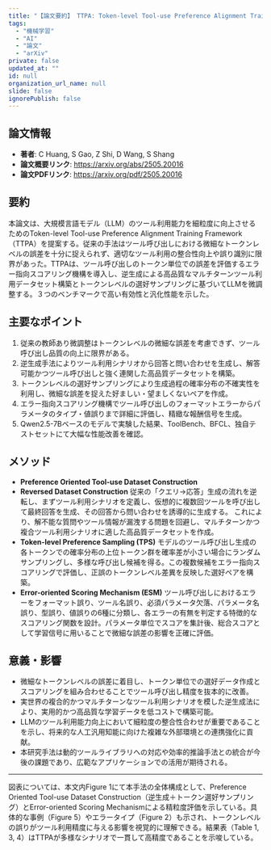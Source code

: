 ```yaml
---
title: "【論文要約】 TTPA: Token-level Tool-use Preference Alignment Training Framework with Fine-grained Evaluation"
tags:
  - "機械学習"
  - "AI"
  - "論文"
  - "arXiv"
private: false
updated_at: ""
id: null
organization_url_name: null
slide: false
ignorePublish: false
---
```


## 論文情報

- **著者**: C Huang, S Gao, Z Shi, D Wang, S Shang
- **論文概要リンク**: https://arxiv.org/abs/2505.20016
- **論文PDFリンク**: https://arxiv.org/pdf/2505.20016

## 要約

本論文は、大規模言語モデル（LLM）のツール利用能力を細粒度に向上させるためのToken-level Tool-use Preference Alignment Training Framework（TTPA）を提案する。従来の手法はツール呼び出しにおける微細なトークンレベルの誤差を十分に捉えられず、適切なツール利用の整合性向上や誤り識別に限界があった。TTPAは、ツール呼び出しのトークン単位での誤差を評価するエラー指向スコアリング機構を導入し、逆生成による高品質なマルチターンツール利用データセット構築とトークンレベルの選好サンプリングに基づいてLLMを微調整する。３つのベンチマークで高い有効性と汎化性能を示した。

## 主要なポイント

1. 従来の教師あり微調整はトークンレベルの微細な誤差を考慮できず、ツール呼び出し品質の向上に限界がある。
2. 逆生成手法によりツール利用シナリオから回答と問い合わせを生成し、解答可能かつツール呼び出しと強く連関した高品質データセットを構築。
3. トークンレベルの選好サンプリングにより生成過程の確率分布の不確実性を利用し、微細な誤差を捉えた好ましい・望ましくないペアを作成。
4. エラー指向スコアリング機構でツール呼び出しのフォーマットエラーからパラメータのタイプ・値誤りまで詳細に評価し、精緻な報酬信号を生成。
5. Qwen2.5-7Bベースのモデルで実験した結果、ToolBench、BFCL、独自テストセットにて大幅な性能改善を確認。


## メソッド

- **Preference Oriented Tool-use Dataset Construction**
- **Reversed Dataset Construction**
従来の「クエリ→応答」生成の流れを逆転し、まずツール利用シナリオを定義し、仮想的に複数回ツールを呼び出して最終回答を生成、その回答から問い合わせを誘導的に生成する。
これにより、解不能な質問やツール情報が漏洩する問題を回避し、マルチターンかつ複合ツール利用シナリオに適した高品質データセットを作成。
- **Token-level Preference Sampling (TPS)**
モデルのツール呼び出し生成の各トークンでの確率分布の上位トークン群を確率差が小さい場合にランダムサンプリングし、多様な呼び出し候補を得る。この複数候補をエラー指向スコアリングで評価し、正誤のトークンレベル差異を反映した選好ペアを構築。
- **Error-oriented Scoring Mechanism (ESM)**
ツール呼び出しにおけるエラーをフォーマット誤り、ツール名誤り、必須パラメータ欠落、パラメータ名誤り、型誤り、値誤りの6種に分類し、各エラーの有無を判定する特徴的なスコアリング関数を設計。パラメータ単位でスコアを集計後、総合スコアとして学習信号に用いることで微細な誤差の影響を正確に評価。

## 意義・影響

- 微細なトークンレベルの誤差に着目し、トークン単位での選好データ作成とスコアリングを組み合わせることでツール呼び出し精度を抜本的に改善。
- 実世界の複合的かつマルチターンなツール利用シナリオを模した逆生成法により、実用的かつ高品質な学習データを低コストで構築可能。
- LLMのツール利用能力向上において細粒度の整合性合わせが重要であることを示し、将来的な人工汎用知能に向けた複雑な外部環境との連携強化に貢献。
- 本研究手法は動的ツールライブラリへの対応や効率的推論手法との統合が今後の課題であり、広範なアプリケーションでの活用が期待される。

---

図表については、本文内Figure 1にて本手法の全体構成として、Preference Oriented Tool-use Dataset Construction（逆生成＋トークン選好サンプリング）とError-oriented Scoring Mechanismによる精粒度評価を示している。具体的な事例（Figure 5）やエラータイプ（Figure 2）も示され、トークンレベルの誤りがツール利用精度に与える影響を視覚的に理解できる。結果表（Table 1, 3, 4）はTTPAが多様なシナリオで一貫して高精度であることを示唆している。

